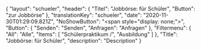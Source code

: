 {
"layout": "schueler",
  "header": {
    "Titel": "Jobbörse: für Schüler",
    "Button": "zur Jobbörse"
  },
  "translationKey": "schueler",
  "date": "2020-11-30T01:29:09.821Z",
  "NoShowButton": "<span style=\"display: none;\">",
  "Button": {
    "Senden": "Senden",
    "Anfragen": "Anfragen"
  },
  "Filtermenu": {
    "All": "Alle",
    "Items": [
      "Schülerpraktikum /",
      "Ausbildung"
    ]
  },
  "Title": "Jobbörse: für Schüler",
  "description": "Description"
}
